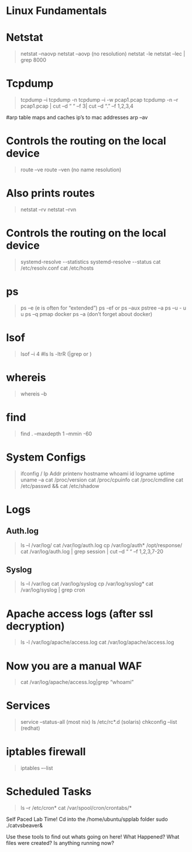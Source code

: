 # Linux Fundamentals

# Netstat
> netstat –naovp
> netstat –aovp (no resolution)
> netstat -le
> netstat –lec | grep 8000

# Tcpdump

> tcpdump –i <eth0> 
> tcpdump -n
> tcpdump –i <eth0> -w pcap1.pcap
> tcpdump -n –r pcap1.pcap | cut –d “ “ –f 3| cut –d “.” –f 1,2,3,4

#arp table maps and caches ip’s to mac addresses
arp –av

# Controls the routing on the local device
> route –ve
> route –ven (no name resolution)

# Also prints routes
> netstat –rv
> netstat –rvn

# Controls the routing on the local device
> systemd-resolve --statistics
> systemd-resolve --status
> cat /etc/resolv.conf
> cat /etc/hosts 

# ps
> ps –e (e is often for “extended”)
> ps -ef or ps –aux
> pstree –a
> ps –u <user> - u <user> u
> ps –q <pid>
> pmap <pid> 
> docker ps –a (don’t forget about docker)

# lsof
> lsof –i 4
#ls
> ls -ltrR  (|grep <date> or <filename>)
# whereis
> whereis –b <file name>
# find
> find . –maxdepth 1 –mmin -60

# System Configs

> ifconfig / Ip Addr
> printenv
> hostname
> whoami
> id
> logname
> uptime
> uname –a
> cat /proc/version
> cat /proc/cpuinfo
> cat /proc/cmdline
> cat /etc/passwd && cat /etc/shadow

# Logs

## Auth.log
> ls –l /var/log/
> cat /var/log/auth.log
> cp /var/log/auth* /opt/response/
> cat /var/log/auth.log | grep session | cut –d “ “ –f 1,2,3,7-20

## Syslog
> ls –l /var/log
> cat /var/log/syslog
> cp /var/log/syslog*
> cat /var/log/syslog | grep cron

# Apache access logs (after ssl decryption)
> ls -l /var/log/apache/access.log
> cat /var/log/apache/access.log

# Now you are a manual WAF
> cat /var/log/apache/access.log|grep “whoami”

# Services
> service –status-all (most nix)
> ls /etc/rc*.d (solaris)
> chkconfig –list (redhat)

# iptables firewall
> iptables –-list 
 
# Scheduled Tasks
> ls –r /etc/cron*
> cat /var/spool/cron/crontabs/*


Self Paced Lab Time!
Cd into the /home/ubuntu/spplab folder
sudo ./catvsbeaver&

Use these tools to find out whats going on here! What Happened?
What files were created?
Is anything running now?






